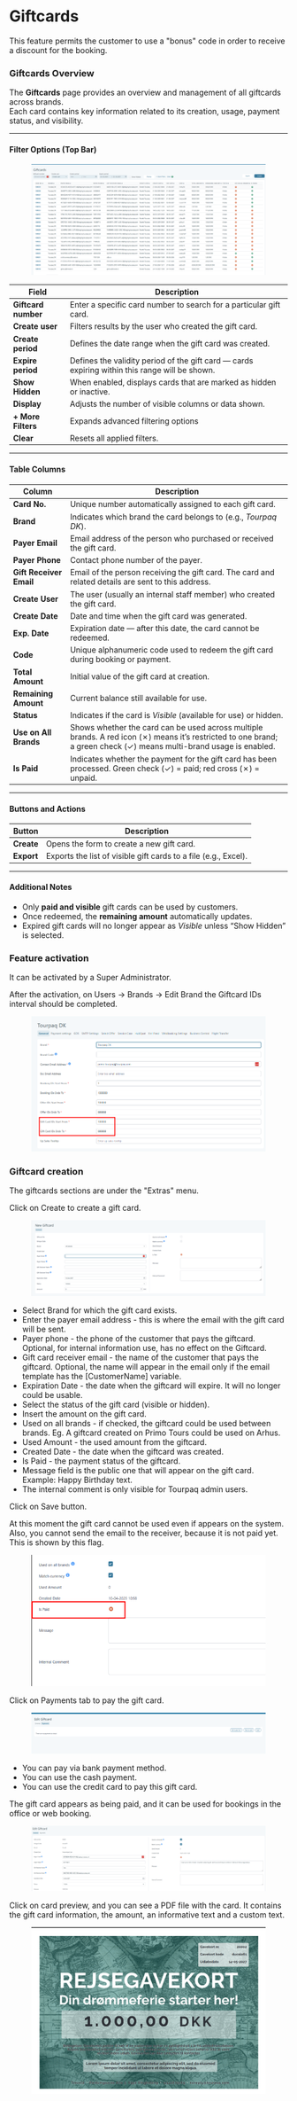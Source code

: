 # Giftcards

This feature permits the customer to use a "bonus" code in order to receive a discount for the booking.

### **Giftcards Overview**

The **Giftcards** page provides an overview and management of all giftcards across brands.\
Each card contains key information related to its creation, usage, payment status, and visibility.

***

#### **Filter Options (Top Bar)**

<figure><img src=".gitbook/assets/image (10).png" alt=""><figcaption></figcaption></figure>

| **Field**           | **Description**                                                                                |
| ------------------- | ---------------------------------------------------------------------------------------------- |
| **Giftcard number** | Enter a specific card number to search for a particular gift card.                             |
| **Create user**     | Filters results by the user who created the gift card.                                         |
| **Create period**   | Defines the date range when the gift card was created.                                         |
| **Expire period**   | Defines the validity period of the gift card — cards expiring within this range will be shown. |
| **Show Hidden**     | When enabled, displays cards that are marked as hidden or inactive.                            |
| **Display**         | Adjusts the number of visible columns or data shown.                                           |
| **+ More Filters**  | Expands advanced filtering options                                                             |
|  **Clear**          | Resets all applied filters.                                                                    |

***

#### **Table Columns**

| **Column**              | **Description**                                                                                                                                                     |
| ----------------------- | ------------------------------------------------------------------------------------------------------------------------------------------------------------------- |
| **Card No.**            | Unique number automatically assigned to each gift card.                                                                                                             |
| **Brand**               | Indicates which brand the card belongs to (e.g., _Tourpaq DK_).                                                                                                     |
| **Payer Email**         | Email address of the person who purchased or received the gift card.                                                                                                |
| **Payer Phone**         | Contact phone number of the payer.                                                                                                                                  |
| **Gift Receiver Email** | Email of the person receiving the gift card. The card and related details are sent to this address.                                                                 |
| **Create User**         | The user (usually an internal staff member) who created the gift card.                                                                                              |
| **Create Date**         | Date and time when the gift card was generated.                                                                                                                     |
| **Exp. Date**           | Expiration date — after this date, the card cannot be redeemed.                                                                                                     |
| **Code**                | Unique alphanumeric code used to redeem the gift card during booking or payment.                                                                                    |
| **Total Amount**        | Initial value of the gift card at creation.                                                                                                                         |
| **Remaining Amount**    | Current balance still available for use.                                                                                                                            |
| **Status**              | Indicates if the card is _Visible_ (available for use) or hidden.                                                                                                   |
| **Use on All Brands**   | Shows whether the card can be used across multiple brands. A red icon (✗) means it’s restricted to one brand; a green check (✓) means multi-brand usage is enabled. |
| **Is Paid**             | Indicates whether the payment for the gift card has been processed. Green check (✓) = paid; red cross (✗) = unpaid.                                                 |

***

#### **Buttons and Actions**

| **Button** | **Description**                                                 |
| ---------- | --------------------------------------------------------------- |
| **Create** | Opens the form to create a new gift card.                       |
| **Export** | Exports the list of visible gift cards to a file (e.g., Excel). |

***

#### **Additional Notes**

* Only **paid and visible** gift cards can be used by customers.
* Once redeemed, the **remaining amount** automatically updates.
* Expired gift cards will no longer appear as _Visible_ unless “Show Hidden” is selected.

### Feature activation <a href="#feature-activation" id="feature-activation"></a>

It can be activated by a Super Administrator.

After the activation, on Users -> Brands -> Edit Brand the Giftcard IDs interval should be completed.

<figure><img src=".gitbook/assets/image (21) (1) (1) (1).png" alt=""><figcaption></figcaption></figure>

### Giftcard creation <a href="#giftcard-creation" id="giftcard-creation"></a>

The giftcards sections are under the "Extras" menu.

Click on Create to create a gift card.&#x20;

<figure><img src=".gitbook/assets/image (14) (1) (1) (1) (1) (1).png" alt=""><figcaption></figcaption></figure>

* Select Brand for which the gift card exists.&#x20;
* Enter the payer email address - this is where the email with the gift card will be sent.&#x20;
* Payer phone - the phone of the customer that pays the giftcard. Optional, for internal information use, has no effect on the Giftcard.
* Gift card receiver email - the name of the customer that pays the giftcard. Optional, the name will appear in the email only if the email template has the \[CustomerName] variable.
* Expiration Date - the date when the giftcard will expire. It will no longer could be usable.
* Select the status of the gift card (visible or hidden).&#x20;
* Insert the amount on the gift card.&#x20;
* Used on all brands - if checked, the giftcard could be used between brands. Eg. A giftcard created on Primo Tours could be used on Arhus.
* Used Amount - the used amount from the giftcard.
* Created Date - the date when the giftcard was created.
* Is Paid - the payment status of the giftcard.
* Message field is the public one that will appear on the gift card. Example: Happy Birthday text.&#x20;
* The internal comment is only visible for Tourpaq admin users.&#x20;

Click on Save button.&#x20;

At this moment the gift card cannot be used even if appears on the system. Also, you cannot send the email to the receiver, because it is not paid yet. This is shown by this flag.&#x20;

<figure><img src=".gitbook/assets/image (16) (1) (1) (1) (1) (1).png" alt=""><figcaption></figcaption></figure>

Click on Payments tab to pay the gift card.&#x20;

<figure><img src=".gitbook/assets/image (15) (1) (1) (1) (1) (1).png" alt=""><figcaption></figcaption></figure>

* You can pay via bank payment method.&#x20;
* You can use the cash payment.&#x20;
* You can use the credit card to pay this gift card.&#x20;

The gift card appears as being paid, and it can be used for bookings in the office or web booking.

<figure><img src=".gitbook/assets/image (1) (1) (1) (1) (1) (1) (1) (1) (1) (1) (1) (1) (1) (1) (1) (1) (1) (1) (1) (1) (1) (1) (1) (1) (1) (1) (1) (1) (1) (1) (1) (1) (1) (1) (1) (1) (1) (1) (1) (1) (1).png" alt=""><figcaption></figcaption></figure>

Click on card preview, and you can see a PDF file with the card. It contains the gift card information, the amount, an informative text and a custom text.

<figure><img src=".gitbook/assets/image (3) (1) (1) (1) (1) (1) (1) (1) (1) (1) (1) (1) (1) (1) (1) (1) (1) (1) (1) (1).png" alt=""><figcaption></figcaption></figure>
